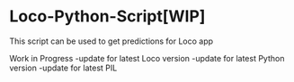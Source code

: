 # Loco-Python-Script[WIP]
This script can be used to get predictions for Loco app



Work in Progress
	-update for latest Loco version
	-update for latest Python version
	-update for latest PIL
